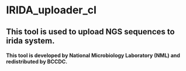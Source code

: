 # IRIDA_uploader_cl

## This tool is used to upload NGS sequences to irida system.

#### This tool is developed by National Microbiology Laboratory (NML) and redistributed by BCCDC.


